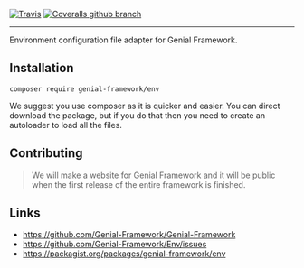 [![Travis](https://img.shields.io/travis/Genial-Framework/Env.svg?style=flat-square)](https://travis-ci.org/Genial-Framework/Env) [![Coveralls github branch](https://img.shields.io/coveralls/github/Genial-Framework/Env/master.svg?style=flat-square)](https://coveralls.io/github/Genial-Framework/Env?branch=master)

-------
Environment configuration file adapter for Genial Framework.

## Installation
```
composer require genial-framework/env
```

We suggest you use composer as it is quicker and easier. You can direct download the package, but if you do that then you need to create an autoloader to load all the files.

## Contributing


> We will make a website for Genial Framework and it will be public when the first release of the entire framework is finished.

## Links
- https://github.com/Genial-Framework/Genial-Framework
- https://github.com/Genial-Framework/Env/issues
- https://packagist.org/packages/genial-framework/env
